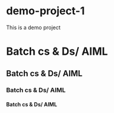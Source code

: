 # demo-project-1
This is a demo project
<h1> Batch cs & Ds/ AIML</h1>
<h2> Batch cs & Ds/ AIML</h2>
<h3> Batch cs & Ds/ AIML</h3>
<h4> Batch cs & Ds/ AIML</h4>
